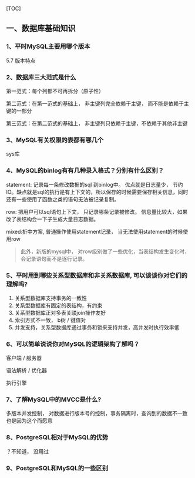 [TOC]



## 一、数据库基础知识

### 1、平时MySQL主要用哪个版本

5.7 版本特点

### 2、数据库三大范式是什么

第一范式：每个列都不可再拆分（原子性）

第二范式：在第一范式的基础上， 非主键列完全依赖于主键， 而不能是依赖于主键的一部分

第三范式：在第二范式的基础上， 非主键列只依赖于主键，不依赖于其他非主键



### 3、MySQL有关权限的表都有哪几个

sys库



### 4、MySQL的binlog有有几种录入格式？分别有什么区别？

statement: 记录每一条修改数据的sql 到binlog中。 优点就是日志量少， 节约IO。缺点就是sql的执行是有上下文的，所以保存的时候需要保存相关信息，同时还有一些使用了函数之类的语句无法被记录复制。

row: 把用户可以sql语句上下文， 只记录哪条记录被修改。 信息量比较大，如果改了表结构会一下子生成大量日志数据。

mixed:折中方案, 普通操作使用statement记录， 当无法使用statement的时候使用row



> 此外，新版的mysql中， 对row级别做了一些优化，当表结构发生变化时， 会记录语句而不是逐行记录。





### 5、平时用到哪些关系型数据库和非关系数据库, 可以谈谈你对它们的理解吗?

1. 关系型数据库支持事务的一致性
2. 关系型数据库有固定的表结构，有约束
3. 关系型数据库正对多表关联join操作友好
4. 索引方式不一致， b树 / 键值对
5. 并发支持，关系型数据库通过事务和锁来支持并发，高并发时执行效率低



### 6、可以简单说说你对MySQL的逻辑架构了解吗？

客户端 / 服务器

语法解析 / 优化器

执行引擎

### 7、了解MySQL中的MVCC是什么?

多版本并发控制， 对数据进行版本号的控制，事务隔离时，查询到的数据不一致也是因为这个而愿意



### 8、PostgreSQL相对于MySQL的优势

？不知道， 没用过

### 9、PostgreSQL和MySQL的一些区别